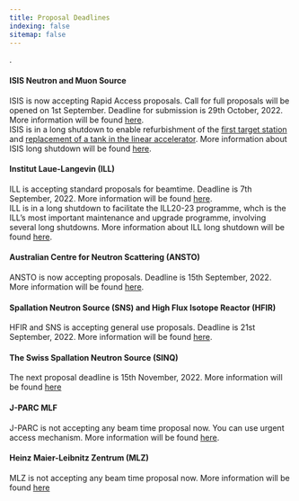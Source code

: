 ```yaml
---
title: Proposal Deadlines
indexing: false
sitemap: false
---
```


.

#### ISIS Neutron and Muon Source
ISIS is now accepting Rapid Access proposals.  Call for full proposals will be opened on 1st September. Deadline for submission is 29th October, 2022. More information will be found [here](https://www.isis.stfc.ac.uk/Pages/Apply-for-beamtime.aspx).\
ISIS is in a long shutdown to enable refurbishment of the [first target station](https://www.isis.stfc.ac.uk/Pages/Target-Station-1.aspx) and [replacement of a tank in the linear accelerator](https://www.isis.stfc.ac.uk/Pages/TH_LinacTank4_beadpull.aspx). More information about ISIS long shutdown will be found [here](https://www.isis.stfc.ac.uk/Pages/For-Users.aspx).


#### Institut Laue-Langevin (ILL)
ILL is accepting standard proposals for beamtime. Deadline is 7th September, 2022. More information will be found [here](https://www.ill.eu/users/applying-for-beamtime/proposal-submission).\
ILL is in a long shutdown to facilitate the ILL20-23 programme, whch is the ILL’s most important maintenance and upgrade programme, involving several long shutdowns. More information about ILL long shutdown will be found [here](https://www.ill.eu/users/instruments/modernisation-programmes/ill2023).


#### Australian Centre for Neutron Scattering (ANSTO)
ANSTO is now accepting proposals. Deadline is 15th September, 2022. More information will be found [here](https://www.ansto.gov.au/our-facilities/australian-centre-for-neutron-scattering/call-for-proposals).


#### Spallation Neutron Source (SNS) and High Flux Isotope Reactor (HFIR)
HFIR and SNS is accepting general use proposals.  Deadline is 21st September, 2022. More information will be found [here](https://neutrons.ornl.gov/users/proposal-calls).


#### The Swiss Spallation Neutron Source (SINQ)
The next proposal deadline is 15th November, 2022. More information will be found [here](https://www.psi.ch/en/sinq)

#### J-PARC MLF
J-PARC is not accepting any beam time proposal now. You can use urgent access mechanism. More information will be found [here](https://mlfinfo.jp/en/user/proposals/#short-term).

#### Heinz Maier-Leibnitz Zentrum (MLZ)
MLZ is not accepting any beam time proposal now. More information will be found [here](https://mlz-garching.de/user-office)







